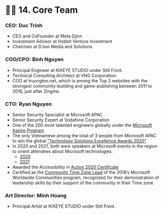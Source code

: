 # 👨‍🏫 14. Core Team

### **CEO: Duc Trinh**

* CEO and CoFounder at Meta Djinn&#x20;
* Investment Advisor at Hobbit Venture Investment
* Chairman at D.lion Media and Solutions

### **COO/CPO: Binh Nguyen**

* Principal Engineer at KIXEYE STUDIO under Still Front.
* Technical Consulting Architect at VNG Corporation.
* COO at truongton.net, which is among the Top 2 websites with the strongest community-building and game-publishing between 2011 to 2016, just after Zingme.

### **CTO: Ryan Nguyen**

* Senior Security Specialist at Microsoft APAC
* Senior Security Expert at Vodafone Corporation
* One of the 200 most talented engineers globally under the [Microsoft Aspire Program](https://careers.microsoft.com/students/us/en/microsoft-aspire-experience)
* The only Vietnamese among the total of 3 people from Microsoft APAC to win the global [“Technology Solutions Excellence Awards 2020”](https://www.credly.com/badges/2bc7d52e-60e6-4018-a1e9-eb6bc1f82594?source=linked\_in\_profile)
* In 2020 and 2021, both were speakers at Microsoft events in the region to orient attendees about Microsoft technologies.
  * [2020](https://www.credly.com/badges/45beb651-8e24-4a36-a68e-bfbdb10c6413)
  * [2021](https://www.credly.com/badges/147c379a-421e-46fd-8ff0-dc9d748bb191)&#x20;
* Awarded the Accessibility in [Action 2020 Certificate](https://www.credly.com/badges/d6a7542f-260c-4811-bf13-d9f6e0c58f98)
* Certified as the [Community Time Zone Lead](https://www.credly.com/badges/041bcc08-5bcb-4d01-9269-86bf6b974019) of the 2018’s Microsoft Worldwide Communities program, recognized for their demonstration of leadership skills by their support of the community in their Time zone.

### **Art Director: Minh Hoang**

* Principal Artist at KIXEYE STUDIO under Still Front.
